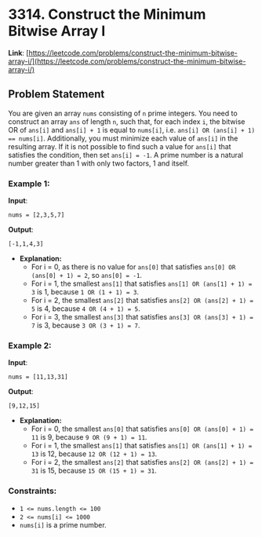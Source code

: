 # 3314. Construct the Minimum Bitwise Array I

**Link**: [https://leetcode.com/problems/construct-the-minimum-bitwise-array-i/](https://leetcode.com/problems/construct-the-minimum-bitwise-array-i/)

## Problem Statement

You are given an array `nums` consisting of `n` prime integers.
You need to construct an array `ans` of length `n`, such that, for each index `i`, the bitwise OR of `ans[i]` and `ans[i] + 1` is equal to `nums[i]`, i.e. `ans[i] OR (ans[i] + 1) == nums[i]`.
Additionally, you must minimize each value of `ans[i]` in the resulting array.
If it is not possible to find such a value for `ans[i]` that satisfies the condition, then set `ans[i] = -1`.
A prime number is a natural number greater than 1 with only two factors, 1 and itself.

### Example 1:

**Input**: 
```
nums = [2,3,5,7]
```
**Output**: 
```
[-1,1,4,3]
```

* **Explanation:**
  - For i = 0, as there is no value for `ans[0]` that satisfies `ans[0] OR (ans[0] + 1) = 2`, so `ans[0] = -1`.
  - For i = 1, the smallest `ans[1]` that satisfies `ans[1] OR (ans[1] + 1) = 3` is 1, because `1 OR (1 + 1) = 3`.
  - For i = 2, the smallest `ans[2]` that satisfies `ans[2] OR (ans[2] + 1) = 5` is 4, because `4 OR (4 + 1) = 5`.
  - For i = 3, the smallest `ans[3]` that satisfies `ans[3] OR (ans[3] + 1) = 7` is 3, because `3 OR (3 + 1) = 7`.

### Example 2:

**Input**: 
```
nums = [11,13,31]
```
**Output**: 
```
[9,12,15]
```

* **Explanation:**
  - For i = 0, the smallest `ans[0]` that satisfies `ans[0] OR (ans[0] + 1) = 11` is 9, because `9 OR (9 + 1) = 11`.
  - For i = 1, the smallest `ans[1]` that satisfies `ans[1] OR (ans[1] + 1) = 13` is 12, because `12 OR (12 + 1) = 13`.
  - For i = 2, the smallest `ans[2]` that satisfies `ans[2] OR (ans[2] + 1) = 31` is 15, because `15 OR (15 + 1) = 31`.

### Constraints:

- `1 <= nums.length <= 100`
- `2 <= nums[i] <= 1000`
- `nums[i]` is a prime number.
